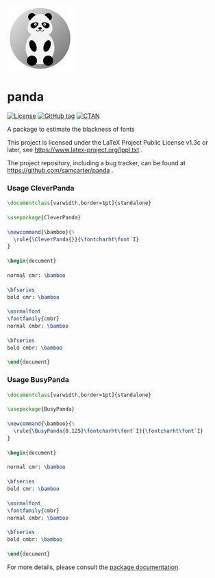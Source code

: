 ![](https://raw.githubusercontent.com/samcarter/panda/main/ICON.png)

# panda

[![License](https://img.shields.io/github/license/samcarter/panda.svg?color=blue)](https://www.latex-project.org/lppl.txt)
[![GitHub tag](https://img.shields.io/github/tag/samcarter/panda.svg?label=current%20version&color=blue)](https://github.com/samcarter/panda/releases/latest)
[![CTAN](https://img.shields.io/ctan/v/panda.svg?color=blue)](https://ctan.org/pkg/panda)

A package to estimate the blackness of fonts

This project is licensed under the LaTeX Project Public License v1.3c or later, see https://www.latex-project.org/lppl.txt . 

The project repository, including a bug tracker, can be found at https://github.com/samcarter/panda .

### Usage CleverPanda
```latex
\documentclass[varwidth,border=1pt]{standalone}

\usepackage{CleverPanda}

\newcommand{\bamboo}{%
  \rule{\CleverPanda{}}{\fontcharht\font`I}
}

\begin{document}

normal cmr: \bamboo

\bfseries
bold cmr: \bamboo

\normalfont
\fontfamily{cmbr}
normal cmbr: \bamboo

\bfseries
bold cmbr: \bamboo

\end{document}
```

### Usage BusyPanda

```latex
\documentclass[varwidth,border=1pt]{standalone}

\usepackage{BusyPanda}

\newcommand{\bamboo}{%
  \rule{\BusyPanda{0.125}\fontcharht\font`I}{\fontcharht\font`I}
}

\begin{document}

normal cmr: \bamboo

\bfseries
bold cmr: \bamboo

\normalfont
\fontfamily{cmbr}
normal cmbr: \bamboo

\bfseries
bold cmbr: \bamboo

\end{document}
```

For more details, please consult the [package documentation](https://github.com/samcarter/panda/blob/main/DOCUMENTATION.pdf).
